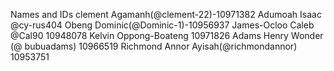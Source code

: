 Names and IDs
clement Agamanh(@clement-22)-10971382
Adumoah Isaac @cy-rus404
Obeng Dominic(@Dominic-1)-10956937
James-Ocloo Caleb  @Cal90  10948078
Kelvin Oppong-Boateng 10971826
Adams Henry Wonder (@ bubuadams) 10966519
Richmond Annor Ayisah(@richmondannor) 10953751


